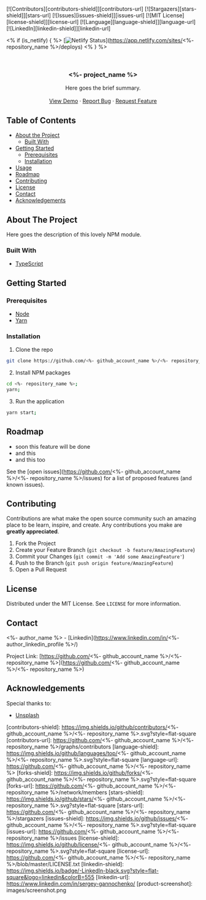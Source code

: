 <!-- PROJECT SHIELDS -->
<!--
*** Reference links are enclosed in brackets [ ] instead of parentheses ( ).
*** See the bottom of this document for the declaration of the reference variables
*** for contributors-url, forks-url, etc. This is an optional, concise syntax you may use.
*** https://www.markdownguide.org/basic-syntax/#reference-style-links
-->
[![Contributors][contributors-shield]][contributors-url]
[![Stargazers][stars-shield]][stars-url]
[![Issues][issues-shield]][issues-url]
[![MIT License][license-shield]][license-url]
[![Language][language-shield]][language-url]
[![LinkedIn][linkedin-shield]][linkedin-url]

<% if (is_netlify) { %>
[![Netlify Status](https://api.netlify.com/api/v1/badges/ca134944-33b3-41ac-8d12-048fc8c20637/deploy-status)](https://app.netlify.com/sites/<%- repository_name %>/deploys)
<% } %>
<!-- PROJECT LOGO -->
<br />
<p align="center">
  <!--
  <a href="https://github.com/<%- github_account_name %>/<%- repository_name %>">
    <img src="images/logo.png" alt="Logo" width="80" height="80">
  </a>
  -->

  <h3 align="center"><%- project_name %></h3>

  <p align="center">
    Here goes the brief summary.
    <!--
    <br />
    <a href="https://github.com/<%- github_account_name %>/<%- repository_name %>"><strong>Explore the docs »</strong></a>
    -->
    <br />
    <br />
    <a href="https://<%- repository_name %>.netlify.com/">View Demo</a>
    ·
    <a href="https://github.com/<%- github_account_name %>/<%- repository_name %>/issues">Report Bug</a>
    ·
    <a href="https://github.com/<%- github_account_name %>/<%- repository_name %>/issues">Request Feature</a>
  </p>
</p>



<!-- TABLE OF CONTENTS -->
## Table of Contents

* [About the Project](#about-the-project)
  * [Built With](#built-with)
* [Getting Started](#getting-started)
  * [Prerequisites](#prerequisites)
  * [Installation](#installation)
* [Usage](#usage)
* [Roadmap](#roadmap)
* [Contributing](#contributing)
* [License](#license)
* [Contact](#contact)
* [Acknowledgements](#acknowledgements)



<!-- ABOUT THE PROJECT -->
## About The Project

<!--
[![Preview Screen Shot][product-screenshot]](https://example.com)
-->

Here goes the description of this lovely NPM module.

### Built With

* [TypeScript](http://www.typescriptlang.org/)

<!-- GETTING STARTED -->
## Getting Started

### Prerequisites

* [Node](https://nodesource.com/blog/installing-node-js-tutorial-using-nvm-on-mac-os-x-and-ubuntu/)
* [Yarn](https://yarnpkg.com/lang/en/docs/install/#mac-stable)

### Installation

1. Clone the repo
```sh
git clone https://github.com/<%- github_account_name %>/<%- repository_name %>.git
```
2. Install NPM packages
```sh
cd <%- repository_name %>;
yarn;
```
3. Run the application
```sh
yarn start;
```

<!-- ROADMAP -->
## Roadmap

* soon this feature will be done
* and this
* and this too

See the [open issues](https://github.com/<%- github_account_name %>/<%- repository_name %>/issues) for a list of proposed features (and known issues).

<!-- CONTRIBUTING -->
## Contributing

Contributions are what make the open source community such an amazing place to be learn, inspire, and create. Any contributions you make are **greatly appreciated**.

1. Fork the Project
2. Create your Feature Branch (`git checkout -b feature/AmazingFeature`)
3. Commit your Changes (`git commit -m 'Add some AmazingFeature'`)
4. Push to the Branch (`git push origin feature/AmazingFeature`)
5. Open a Pull Request

<!-- LICENSE -->
## License

Distributed under the MIT License. See `LICENSE` for more information.

<!-- CONTACT -->
## Contact

<%- author_name %> - [Linkedin](https://www.linkedin.com/in/<%- author_linkedin_profile %>/)

Project Link: [https://github.com/<%- github_account_name %>/<%- repository_name %>](https://github.com/<%- github_account_name %>/<%- repository_name %>)

<!-- ACKNOWLEDGEMENTS -->
## Acknowledgements

Special thanks to:

* [Unsplash](https://unsplash.com)

<!-- MARKDOWN LINKS & IMAGES -->
<!-- https://www.markdownguide.org/basic-syntax/#reference-style-links -->
[contributors-shield]: https://img.shields.io/github/contributors/<%- github_account_name %>/<%- repository_name %>.svg?style=flat-square
[contributors-url]: https://github.com/<%- github_account_name %>/<%- repository_name %>/graphs/contributors
[language-shield]: https://img.shields.io/github/languages/top/<%- github_account_name %>/<%- repository_name %>.svg?style=flat-square
[language-url]: https://github.com/<%- github_account_name %>/<%- repository_name %>
[forks-shield]: https://img.shields.io/github/forks/<%- github_account_name %>/<%- repository_name %>.svg?style=flat-square
[forks-url]: https://github.com/<%- github_account_name %>/<%- repository_name %>/network/members
[stars-shield]: https://img.shields.io/github/stars/<%- github_account_name %>/<%- repository_name %>.svg?style=flat-square
[stars-url]: https://github.com/<%- github_account_name %>/<%- repository_name %>/stargazers
[issues-shield]: https://img.shields.io/github/issues/<%- github_account_name %>/<%- repository_name %>.svg?style=flat-square
[issues-url]: https://github.com/<%- github_account_name %>/<%- repository_name %>/issues
[license-shield]: https://img.shields.io/github/license/<%- github_account_name %>/<%- repository_name %>.svg?style=flat-square
[license-url]: https://github.com/<%- github_account_name %>/<%- repository_name %>/blob/master/LICENSE.txt
[linkedin-shield]: https://img.shields.io/badge/-LinkedIn-black.svg?style=flat-square&logo=linkedin&colorB=555
[linkedin-url]: https://www.linkedin.com/in/sergey-gannochenko/
[product-screenshot]: images/screenshot.png
